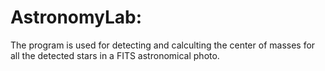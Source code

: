 # AstronomyLab:
  The program is used for detecting and calculting the center of masses for all the detected stars in a FITS astronomical photo.
  
